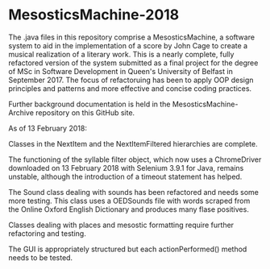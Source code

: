 # MesosticsMachine-2018

The .java files in this repository comprise a MesosticsMachine, a software system to aid in the implementation of a score by John Cage to create a musical realization of a literary work.  This is a nearly complete, fully refactored version of the system submitted as a final project for the degree of MSc in Software Development in Queen's University of Belfast in September 2017.  The focus of refactoruing has been to apply OOP design principles and patterns and more effective and concise coding practices. 

Further background documentation is held in the MesosticsMachine-Archive repository on this GitHub site.  

As of 13 February 2018:

Classes in the NextItem and the NextItemFiltered hierarchies are complete.

The functioning of the syllable filter object, which now uses a ChromeDriver downloaded on 13 February 2018 with  Selenium 3.9.1 for Java, remains unstable, although the introduction of a timeout statement has helped.
  
The Sound class dealing with sounds has been refactored and needs some more testing. This class uses a OEDSounds file with words scraped from the Online Oxford English Dictionary and produces many flase positives.  

Classes dealing with places and mesostic formatting require further refactoring and testing.
 
The GUI is appropriately structured but each actionPerformed() method needs to be tested. 
